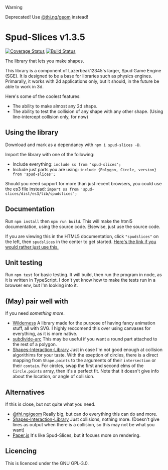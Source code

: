> [!WARNING]  
> Deprecated! Use [@thi.ng/geom](https://www.npmjs.com/package/@thi.ng/geom) instead!


# Spud-Slices v1.3.5

[![Coverage Status](https://coveralls.io/repos/github/spud-game-engine/spud-slices/badge.svg?branch=master)](https://coveralls.io/github/spud-game-engine/spud-slices?branch=master)
[![Build Status](https://travis-ci.org/spud-game-engine/spud-slices.svg?branch=master)](https://travis-ci.org/spud-game-engine/spud-slices)

The library that lets you make shapes.

This library is a component of Lazerbeak12345's larger, Spud Game Engine (SGE).
It is designed to be a base for libraries such as physics engines. Primarally,
it works with 2d applications only, but it should, in the future be able to work
in 3d.

Here's some of the coolest features:

* The ability to make almost any 2d shape.
* The ability to test the collision of any shape with any other shape. (Using
  line-intercept collision only, for now)

## Using the library

Download and mark as a dependancy with `npm i spud-slices -D`.

<!--Right now, ss depends on tslib, as I plan on using tslib in all of my SGE
components. (NOT TRUE RIGHT NOW: I'll need to look into it)-->

Import the library with one of the following:

* Include everything: `include ss from 'spud-slices';`
* Include just parts you are using:
  `include {Polygon, Circle, version} from 'spud-slices';`

Should you need support for more than just recent browsers, you could use the
es3 file instead: `import ss from 'spud-slices/dist/es3/lib/spudslices';`

## Documentation

Run `npm install` then `npm run build`. This will make the html5 documentation,
using the source code. Elsewise, just use the source code.

If you are viewing this in the HTML5 documentation, click `"spudslices"` on the
left, then `spudslices` in the center to get started. [Here's the link if you
would rather just use this.](modules/_spudslices_.spudslices.html)

## Unit testing

Run `npm test` for basic testing. It will build, then run the program in node,
as it is written in TypeScript. I don't yet know how to make the tests run in a
browser env, but I'm looking into it.

## (May) pair well with

If you need _something more_.

* [Wilderness](https://wilderness.now.sh/) A library made for the purpose of
  having fancy animation stuff, all with SVG. I highly reccomend this over using
  canvases for everything, as it is more native.
* [subdivide-arc](https://www.npmjs.com/package/subdivide-arc) This may be
  useful if you want a round part attached to the rest of a polygon.
* [Shapes-Interaction-Library](https://www.npmjs.com/package/shapes-interaction)
  Just in case I'm not good enough at collision algorithims for your taste. With
  the exeption of circles, there is a direct mapping from `Shape.points` to
  the arguments of their `intersection` or their `contain`. For circles, swap
  the first and second elms of the `Circle.points` array, then it's a perfect
  fit. Note that it doesn't give info about the location, or angle of collision.

## Alternatives

If this is close, but not quite what you need.

* [@thi.ng/geom](https://www.npmjs.com/package/@thi.ng/geom) Really big, but can
  do everything this can do and more.
* [Shapes-Interaction-Library](https://www.npmjs.com/package/shapes-interaction)
  Just collisions, nothing more. (Doesn't give lines as output when there is a
  collision, so this may not be what you want)
* [Paper.js](http://paperjs.org/) It's like Spud-Slices, but it focues more on
  rendering.

## Licencing

This is licenced under the GNU GPL-3.0.
